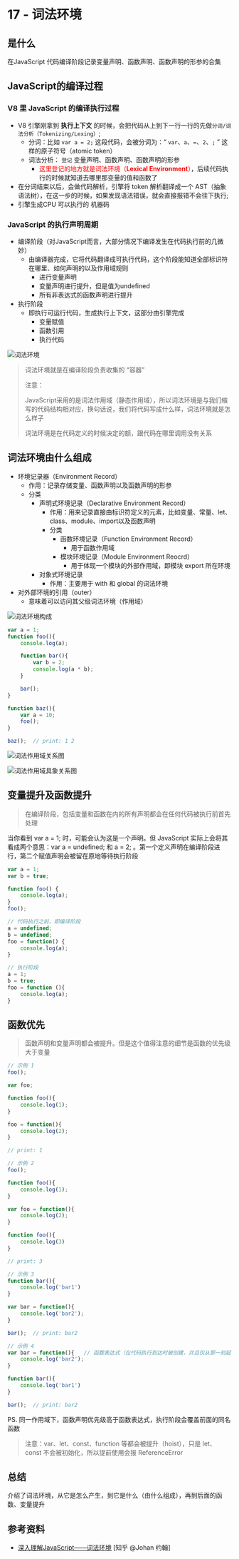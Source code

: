 # 17 - 词法环境

## 是什么

在JavaScript 代码编译阶段记录变量声明、函数声明、函数声明的形参的合集

## JavaScript的编译过程

### V8 里 JavaScript 的编译执行过程

- V8 引擎刚拿到 **执行上下文** 的时候，会把代码从上到下一行一行的先做`分词/词法分析（Tokenizing/Lexing）`;
  - 分词：比如 `var a = 2;` 这段代码，会被分词为：“ `var`、`a`、`=`、`2`、`;` ” 这样的原子符号（atomic token）
  - 词法分析： `登记` 变量声明、函数声明、函数声明的形参
    - <font color="#FF0000">这里登记的地方就是词法环境（**Lexical Environment**）</font>，后续代码执行的时候就知道去哪里那变量的值和函数了
- 在分词结束以后，会做代码解析，引擎将 token 解析翻译成一个 AST（抽象语法树），在这一步的时候，如果发现语法错误，就会直接报错不会往下执行;
- 引擎生成CPU 可以执行的 机器码

### JavaScript 的执行声明周期

- 编译阶段（对JavaScript而言，大部分情况下编译发生在代码执行前的几微妙）
  - 由编译器完成，它将代码翻译成可执行代码，这个阶段能知道全部标识符在哪里、如何声明的以及作用域规则
    - 进行变量声明
    - 变量声明进行提升，但是值为undefined
    - 所有非表达式的函数声明进行提升
- 执行阶段
  - 即执行可运行代码，生成执行上下文，这部分由引擎完成
    - 变量赋值
    - 函数引用
    - 执行代码

![词法环境](/static/v2-47ac7fa07b1eda5d1b036d4032b215ca_r.jpg)

> 词法环境就是在编译阶段负责收集的 “容器”
>
> 注意：
> 
> JavaScript采用的是词法作用域（静态作用域），所以词法环境是与我们缩写的代码结构相对应，换句话说，我们将代码写成什么样，词法环境就是怎么样子
> 
> 词法环境是在代码定义的时候决定的额，跟代码在哪里调用没有关系

## 词法环境由什么组成

- 环境记录器（Environment Record）
  - 作用：记录存储变量、函数声明以及函数声明的形参
  - 分类
    - 声明式环境记录（Declarative Environment Record）
      - 作用：用来记录直接由标识符定义的元素，比如变量、常量、let、class、module、import以及函数声明
      - 分类
        - 函数环境记录（Function Environment Record）
          - 用于函数作用域
        - 模块环境记录（Module Environment Reocrd）
          - 用于体现一个模块的外部作用域，即模块 export 所在环境
    - 对象式环境记录
      - 作用：主要用于 with 和 global 的词法环境
- 对外部环境的引用（outer）
  - 意味着可以访问其父级词法环境（作用域）

![词法环境构成](/static/v2-c53b6738bf90299a43a0fd38270405fa_r.jpg)

```javascript
var a = 1;
function foo(){
    console.log(a);

    function bar(){
        var b = 2;
        console.log(a * b);
    }

    bar();
}

function baz(){
    var a = 10;
    foo();
}

baz();  // print: 1 2
```

![词法作用域关系图](/static/v2-69cd735191893a1fbd947d28ffecf688_r.jpg)

![词法作用域具象关系图](/static/v2-d104d20d1d7d05782a6cbc1d9b823628_r.jpg)

## 变量提升及函数提升

> 在编译阶段，包括变量和函数在内的所有声明都会在任何代码被执行前首先处理

当你看到 var a = 1; 时，可能会认为这是一个声明。但 JavaScript 实际上会将其看成两个意思：var a = undefined; 和 a = 2; 。第一个定义声明在编译阶段进行，第二个赋值声明会被留在原地等待执行阶段

```javascript
var a = 1;
var b = true;

function foo() {
    console.log(a);
}
foo();
```

```javascript
// 代码执行之前，即编译阶段
a = undefined;
b = undefined;
foo = function() {
    console.log(a);
}
```

```javascript
// 执行阶段
a = 1;
b = true;
foo = function (){
    console.log(a);
}
```

## 函数优先

> 函数声明和变量声明都会被提升。但是这个值得注意的细节是函数的优先级大于变量

```javascript
// 示例 1
foo();

var foo;

function foo(){
    console.log(1);
}

foo = function(){
    console.log(2);
}

// print: 1
```

```javascript
// 示例 2
foo();

function foo(){
    console.log(1);
}

var foo = function(){
    console.log(2);
}

function foo(){
    console.log(3)
}

// print: 3
```

```javascript
// 示例 3
function bar(){
    console.log('bar1')
}

var bar = function(){
    console.log('bar2');
}

bar();  // print: bar2
```

```javascript
// 示例 4
var bar = function(){   // 函数表达式（在代码执行到达时被创建，并且仅从那一刻起可用）
    console.log('bar2');  
}

function bar(){
    console.log('bar1')
}

bar();  // print: bar2
```

PS. 同一作用域下，函数声明优先级高于函数表达式，执行阶段会覆盖前面的同名函数

> 注意：var、let、const、function 等都会被提升（hoist），只是 let、const 不会被初始化，所以提前使用会报 ReferenceError

## 总结

介绍了词法环境，从它是怎么产生，到它是什么（由什么组成），再到后面的函数、变量提升

## 参考资料

- [深入理解JavaScript——词法环境](https://zhuanlan.zhihu.com/p/573310581) [知乎 @Johan 约翰]